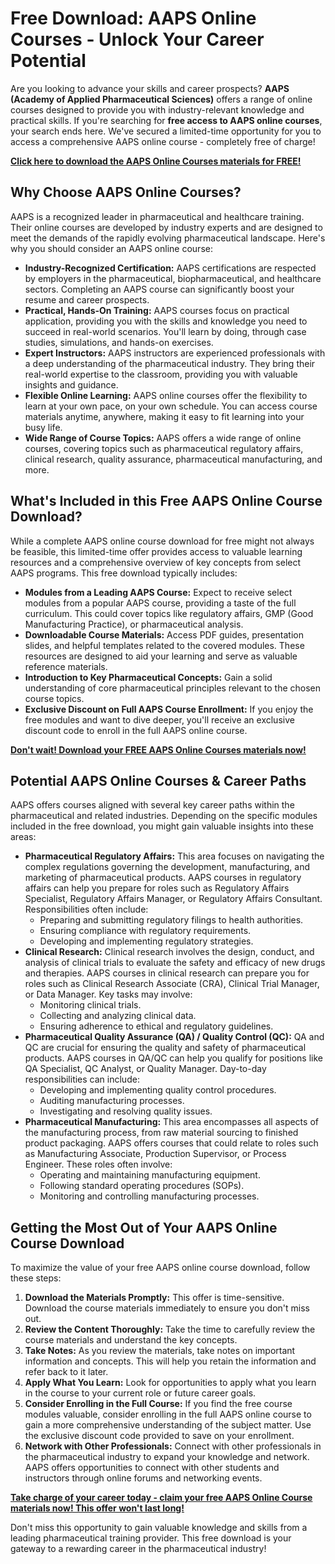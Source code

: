 # Free Download: AAPS Online Courses - Unlock Your Career Potential

Are you looking to advance your skills and career prospects? **AAPS (Academy of Applied Pharmaceutical Sciences)** offers a range of online courses designed to provide you with industry-relevant knowledge and practical skills. If you're searching for **free access to AAPS online courses**, your search ends here. We've secured a limited-time opportunity for you to access a comprehensive AAPS online course - completely free of charge!

[**Click here to download the AAPS Online Courses materials for FREE!**](https://udemywork.com/aaps-online-courses)

## Why Choose AAPS Online Courses?

AAPS is a recognized leader in pharmaceutical and healthcare training. Their online courses are developed by industry experts and are designed to meet the demands of the rapidly evolving pharmaceutical landscape. Here's why you should consider an AAPS online course:

*   **Industry-Recognized Certification:** AAPS certifications are respected by employers in the pharmaceutical, biopharmaceutical, and healthcare sectors. Completing an AAPS course can significantly boost your resume and career prospects.
*   **Practical, Hands-On Training:** AAPS courses focus on practical application, providing you with the skills and knowledge you need to succeed in real-world scenarios. You'll learn by doing, through case studies, simulations, and hands-on exercises.
*   **Expert Instructors:** AAPS instructors are experienced professionals with a deep understanding of the pharmaceutical industry. They bring their real-world expertise to the classroom, providing you with valuable insights and guidance.
*   **Flexible Online Learning:** AAPS online courses offer the flexibility to learn at your own pace, on your own schedule. You can access course materials anytime, anywhere, making it easy to fit learning into your busy life.
*   **Wide Range of Course Topics:** AAPS offers a wide range of online courses, covering topics such as pharmaceutical regulatory affairs, clinical research, quality assurance, pharmaceutical manufacturing, and more.

## What's Included in this Free AAPS Online Course Download?

While a complete AAPS online course download for free might not always be feasible, this limited-time offer provides access to valuable learning resources and a comprehensive overview of key concepts from select AAPS programs. This free download typically includes:

*   **Modules from a Leading AAPS Course:** Expect to receive select modules from a popular AAPS course, providing a taste of the full curriculum. This could cover topics like regulatory affairs, GMP (Good Manufacturing Practice), or pharmaceutical analysis.
*   **Downloadable Course Materials:** Access PDF guides, presentation slides, and helpful templates related to the covered modules. These resources are designed to aid your learning and serve as valuable reference materials.
*   **Introduction to Key Pharmaceutical Concepts:** Gain a solid understanding of core pharmaceutical principles relevant to the chosen course topics.
*   **Exclusive Discount on Full AAPS Course Enrollment:** If you enjoy the free modules and want to dive deeper, you'll receive an exclusive discount code to enroll in the full AAPS online course.

[**Don't wait! Download your FREE AAPS Online Courses materials now!**](https://udemywork.com/aaps-online-courses)

## Potential AAPS Online Courses & Career Paths

AAPS offers courses aligned with several key career paths within the pharmaceutical and related industries. Depending on the specific modules included in the free download, you might gain valuable insights into these areas:

*   **Pharmaceutical Regulatory Affairs:** This area focuses on navigating the complex regulations governing the development, manufacturing, and marketing of pharmaceutical products. AAPS courses in regulatory affairs can help you prepare for roles such as Regulatory Affairs Specialist, Regulatory Affairs Manager, or Regulatory Affairs Consultant. Responsibilities often include:
    *   Preparing and submitting regulatory filings to health authorities.
    *   Ensuring compliance with regulatory requirements.
    *   Developing and implementing regulatory strategies.
*   **Clinical Research:** Clinical research involves the design, conduct, and analysis of clinical trials to evaluate the safety and efficacy of new drugs and therapies. AAPS courses in clinical research can prepare you for roles such as Clinical Research Associate (CRA), Clinical Trial Manager, or Data Manager. Key tasks may involve:
    *   Monitoring clinical trials.
    *   Collecting and analyzing clinical data.
    *   Ensuring adherence to ethical and regulatory guidelines.
*   **Pharmaceutical Quality Assurance (QA) / Quality Control (QC):** QA and QC are crucial for ensuring the quality and safety of pharmaceutical products. AAPS courses in QA/QC can help you qualify for positions like QA Specialist, QC Analyst, or Quality Manager. Day-to-day responsibilities can include:
    *   Developing and implementing quality control procedures.
    *   Auditing manufacturing processes.
    *   Investigating and resolving quality issues.
*   **Pharmaceutical Manufacturing:** This area encompasses all aspects of the manufacturing process, from raw material sourcing to finished product packaging. AAPS offers courses that could relate to roles such as Manufacturing Associate, Production Supervisor, or Process Engineer. These roles often involve:
    *   Operating and maintaining manufacturing equipment.
    *   Following standard operating procedures (SOPs).
    *   Monitoring and controlling manufacturing processes.

## Getting the Most Out of Your AAPS Online Course Download

To maximize the value of your free AAPS online course download, follow these steps:

1.  **Download the Materials Promptly:** This offer is time-sensitive. Download the course materials immediately to ensure you don't miss out.
2.  **Review the Content Thoroughly:** Take the time to carefully review the course materials and understand the key concepts.
3.  **Take Notes:** As you review the materials, take notes on important information and concepts. This will help you retain the information and refer back to it later.
4.  **Apply What You Learn:** Look for opportunities to apply what you learn in the course to your current role or future career goals.
5.  **Consider Enrolling in the Full Course:** If you find the free course modules valuable, consider enrolling in the full AAPS online course to gain a more comprehensive understanding of the subject matter. Use the exclusive discount code provided to save on your enrollment.
6.  **Network with Other Professionals:** Connect with other professionals in the pharmaceutical industry to expand your knowledge and network. AAPS offers opportunities to connect with other students and instructors through online forums and networking events.

[**Take charge of your career today - claim your free AAPS Online Course materials now! This offer won't last long!**](https://udemywork.com/aaps-online-courses)

Don't miss this opportunity to gain valuable knowledge and skills from a leading pharmaceutical training provider. This free download is your gateway to a rewarding career in the pharmaceutical industry!

